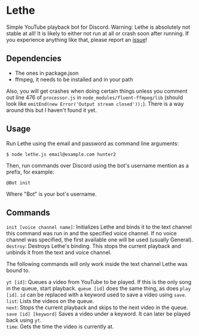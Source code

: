 # Lethe
Simple YouTube playback bot for Discord. Warning: Lethe is absolutely not stable at all! It is likely to either not run at all or crash soon after running. If you experience anything like that, please report an [issue](https://github.com/meew0/Lethe/issues)!

## Dependencies
* The ones in package.json
* ffmpeg, it needs to be installed and in your path

Also, you will get crashes when doing certain things unless you comment out line 476 of `processor.js` in `node_modules/fluent-ffmpeg/lib` (should look like `emitEnd(new Error('Output stream closed'));`). There is a way around this but I haven't found it yet.

## Usage
Run Lethe using the email and password as command line arguments:

```
$ node lethe.js email@example.com hunter2
```

Then, run commands over Discord using the bot's username mention as a prefix, for example:

```
@Bot init
```

Where "Bot" is your bot's username.

## Commands

`init [voice channel name]`: Initializes Lethe and binds it to the text channel this command was run in and the specified voice channel. If no voice channel was specified, the first available one will be used (usually General).  
`destroy`: Destroys Lethe's binding. This stops the current playback and unbinds it from the text and voice channel.

The following commands will only work inside the text channel Lethe was bound to.

`yt [id]`: Queues a video from YouTube to be played. If this is the only song in the queue, start playback. `queue [id]` does the same thing, as does `play [id]`. `id` can be replaced with a keyword used to save a video using `save`.  
`list`: Lists the videos on the queue.  
`next`: Stops the current playback and skips to the next video in the queue.  
`save [id] [keyword]` Saves a video under a keyword. It can later be played back using `yt`.  
`time`: Gets the time the video is currently at.

